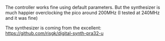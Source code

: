 The controller works fine using default parameters. But the synthesizer is much happier overclocking the pico around 200MHz (I tested at 240MHz and it was fine)


The synthesizer is coming from the excellent:
https://github.com/risgk/digital-synth-pra32-u


